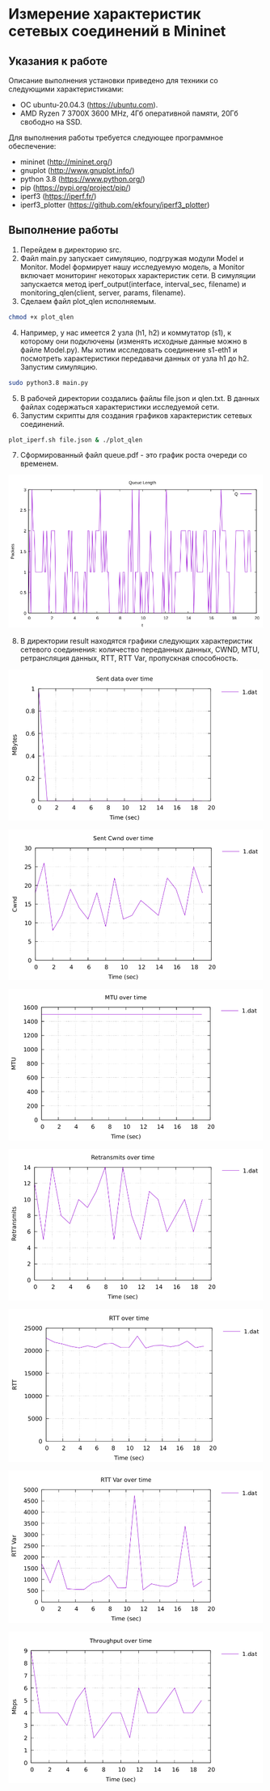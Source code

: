 # Измерение характеристик сетевых соединений в Mininet

## Указания к работе

Описание выполнения установки приведено для техники со следующими характеристиками:

- ОС ubuntu-20.04.3 (https://ubuntu.com).
- AMD Ryzen 7 3700X 3600 MHz, 4Гб оперативной памяти, 20Гб свободно на SSD.

Для выполнения работы требуется следующее программное обеспечение:

- mininet (http://mininet.org/)
- gnuplot (http://www.gnuplot.info/)
- python 3.8 (https://www.python.org/)
- pip (https://pypi.org/project/pip/)
- iperf3 (https://iperf.fr/)
- iperf3_plotter (https://github.com/ekfoury/iperf3_plotter)

## Выполнение работы

1. Перейдем в директорию src.
2. Файл main.py запускает симуляцию, подгружая модули Model и Monitor. Model формирует нашу исследуемую модель, а Monitor включает мониторинг некоторых характеристик сети. В симуляции запускается метод iperf_output(interface, interval_sec, filename) и monitoring_qlen(client, server, params,  filename). 
3. Сделаем файл plot_qlen исполняемым.

```bash
chmod +x plot_qlen
```

4. Например, у нас имеется 2 узла (h1, h2) и коммутатор (s1), к которому они подключены (изменять исходные данные можно в файле Model.py). Мы хотим исследовать соединение s1-eth1 и посмотреть характеристики передавачи данных от узла h1 до h2. Запустим симуляцию.

```bash
sudo python3.8 main.py
```

5. В рабочей директории создались файлы file.json и qlen.txt. В данных файлах содержаться характеристики исследуемой сети. 
6. Запустим скрипты для создания графиков характеристик сетевых соединений. 

```bash
plot_iperf.sh file.json & ./plot_qlen 
```
7. Сформированный файл queue.pdf - это график роста очереди со временем.

![График роста очереди](screens/queue_plot.png)

8. В директории result находятся графики следующих характеристик сетевого соединения: количество переданных данных, CWND, MTU, ретрансляция данных, RTT, RTT Var, пропускная способность.

![Количество переданных данных](screens/bytes.png)

![CWND](screens/cwnd.png)

![MTU](screens/mtu.png)

![Ретрансляция данных](screens/retransmits.png)

![RTT](screens/rtt.png)

![RTT_Var](screens/rtt_var.png)

![Пропускная способность](screens/throughput.png)
